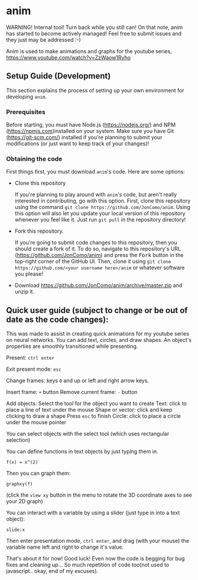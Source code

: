 # anim

WARNING! Internal tool! Turn back while you still can! On that note, anim has started to become actively managed! Feel free to submit issues and they just may be addressed :-)

Anim is used to make animations and graphs for the youtube series, https://www.youtube.com/watch?v=ZzWaow1Rvho

## Setup Guide (Development)

This section explains the process of setting up your own environment for developing `anim`.

### Prerequisites

Before starting, you must have Node.js (https://nodejs.org/) and NPM (https://npmjs.com)installed on your system. Make sure you have Git (https://git-scm.com/) installed if you're planning to submit your modifications (or just want to keep track of your changes)!

### Obtaining the code

First things first, you must download `anim`'s code. Here are some options:

- Clone this repository

  If you're planning to play around with `anim`'s code, but aren't really interested in contributing, go with this option. First, clone this repository using the command `git clone https://github.com/JonComo/anim`. Using this option will also let you update your local version of this repository whenever you feel like it. Just run `git pull` in the repository directory!

- Fork this repository.

  If you're going to submit code changes to this repository, then you should create a fork of it. To do so, navigate to this repository's URL (https://github.com/JonComo/anim) and press the <kbd>Fork</kbd> button in the top-right corner of the GitHub UI. Then, clone it using `git clone https://github.com/<your username here>/anim` or whatever software you please!

- Download https://github.com/JonComo/anim/archive/master.zip and unzip it.

## Quick user guide (subject to change or be out of date as the code changes):

This was made to assist in creating quick animations for my youtube series on neural networks. You can add text, circles, and draw shapes. An object's properties are smoothly transitioned while presenting.

Present: <code>ctrl enter</code>

Exit present mode: <code>esc</code>

Change frames: keys <code>0</code> and up or left and right arrow keys.

Insert frame: <code>+</code> button
Remove current frame: <code>-</code> button

Add objects:
  Select the tool for the object you want to create
  Text: click to place a line of text under the mouse
  Shape or vector: click and keep clicking to draw a shape
  Press <code>esc</code> to finish
  Circle: click to place a circle under the mouse pointer

You can select objects with the select tool (which uses rectangular selection)

You can define functions in text objects by just typing them in.

<code>f(x) = x^(2)</code>

Then you can graph them:

<code>graphxy(f)</code>

(click the <code>view xy</code> button in the menu to rotate the 3D coordinate axes to see your 2D graph)

You can interact with a variable by using a slider (just type in into a text object):

<code>slide:x</code>

Then enter presentation mode, <code>ctrl enter</code>, and drag (with your mouse) the variable name left and right to change it's value.

That's about it for now! Good luck! Even now the code is begging for bug fixes and cleaning up... So much repetition of code too(not used to javascript.. okay, end of my excuses).

